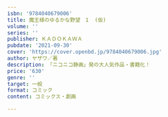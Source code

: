 ```yaml
---
isbn: '9784040679006'
title: 魔王様のゆるかな野望　1  (仮)
volume: ''
series: ''
publisher: ＫＡＤＯＫＡＷＡ
pubdate: '2021-09-30'
cover: 'https://cover.openbd.jp/9784040679006.jpg'
author: ヤザワ／著
description: 「ニコニコ静画」発の大人気作品・書籍化！
price: '630'
genre: ''
target: 一般
format: コミック
content: コミックス・劇画

---
```

